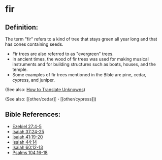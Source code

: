 # fir #

## Definition: ##

The term "fir" refers to a kind of tree that stays green all year long and that has cones containing seeds. 

* Fir trees are also referred to as "evergreen" trees.
* In ancient times, the wood of fir trees was used for making musical instruments and for building structures such as boats, houses, and the temple.
* Some examples of fir trees mentioned in the Bible are pine, cedar, cypress, and juniper.

(See also: [How to Translate Unknowns](en/ta-vol1/translate/man/translate-unknown))

(See also: [[other/cedar]] **·** [[other/cypress]])

## Bible References: ##

* [Ezekiel 27:4-5](en/tn/ezk/help/27/04)
* [Isaiah 37:24-25](en/tn/isa/help/37/24)
* [Isaiah 41:19-20](en/tn/isa/help/41/19)
* [Isaiah 44:14](en/tn/isa/help/44/14)
* [Isaiah 60:12-13](en/tn/isa/help/60/12)
* [Psalms 104:16-18](en/tn/psa/help/104/16)